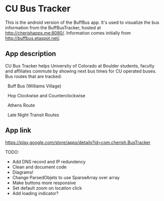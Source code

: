 # CU Bus Tracker
This is the android version of the BuffBus app. It's used to visualize the bus information from the BuffBusTracker, hosted at http://cherishapps.me:8080/. Information comes initially from http://buffbus.etaspot.net/.

## App description
CU Bus Tracker helps University of Colorado at Boulder students, faculty and affiliates commute by showing next bus times for CU operated buses.
Bus routes that are tracked:

&nbsp;&nbsp;Buff Bus (Williams Village)
  
&nbsp;&nbsp;Hop Clockwise and Counterclockwise

&nbsp;&nbsp;Athens Route
  
&nbsp;&nbsp;Late Night Transit Routes
  
## App link
  https://play.google.com/store/apps/details?id=com.cherish.BusTracker

  TODO:
  * Add DNS record and IP redundency
  * Clean and document code
  * Diagrams!
  * Change ParsedObjets to use SparseArray over array
  * Make buttons more responsive
  * Set default zoom on location click
  * Add loading indicator?
